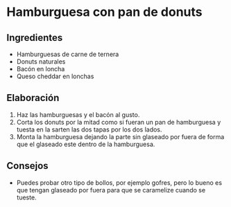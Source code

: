 # Hamburguesa con pan de donuts
## Ingredientes
- Hamburguesas de carne de ternera
- Donuts naturales
- Bacón en loncha
- Queso cheddar en lonchas
## Elaboración
1. Haz las hamburguesas y el bacón al gusto.
2. Corta los donuts por la mitad como si fueran un pan de hamburguesa y tuesta en la sarten las dos tapas por los dos lados.
3. Monta la hamburguesa dejando la parte sin glaseado por fuera de forma que el glaseado este dentro de la hamburguesa.
## Consejos
- Puedes probar otro tipo de bollos, por ejemplo gofres, pero lo bueno es que tengan glaseado por fuera para que se caramelize cuando se tueste.